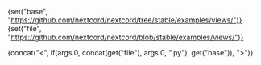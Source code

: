 {set("base", "https://github.com/nextcord/nextcord/tree/stable/examples/views/")}
{set("file", "https://github.com/nextcord/nextcord/blob/stable/examples/views/")}

{concat("<", if(args.0, concat(get("file"), args.0, ".py"), get("base")), ">")}
